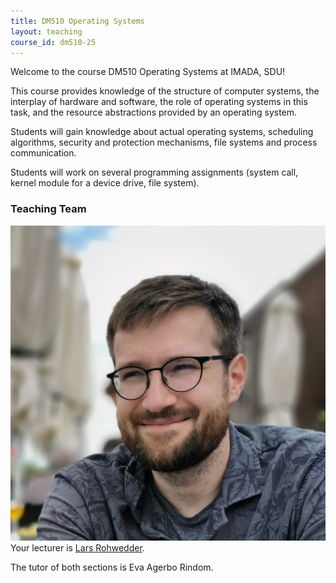 ```yaml
---
title: DM510 Operating Systems
layout: teaching
course_id: dm510-25
---
```


Welcome to the course DM510 Operating Systems at IMADA, SDU!

This course provides knowledge of the structure of computer systems, the interplay of hardware and software,
the role of operating systems in this task, and the resource abstractions provided by an operating system.

Students will gain knowledge about actual operating systems, scheduling algorithms, security and protection mechanisms,
file systems and process communication.

Students will work on several programming assignments (system call, kernel module for a device drive, file system).

### Teaching Team

![Rohwedder](/assets/img/photo3.jpg)
Your lecturer is [Lars Rohwedder](mailto:rohwedder@imada.sdu.dk).

The tutor of both sections is Eva Agerbo Rindom.



